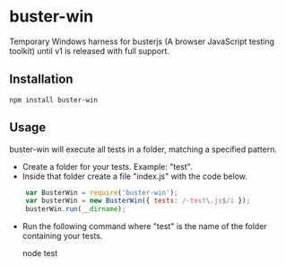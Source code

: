buster-win
==========

Temporary Windows harness for busterjs (A browser JavaScript testing toolkit) until v1 is released with full support.

## Installation
    npm install buster-win

## Usage

buster-win will execute all tests in a folder, matching a specified pattern.

* Create a folder for your tests.  Example: "test".
* Inside that folder create a file "index.js" with the code below.

```javascript
    var BusterWin = require('buster-win');
    var busterWin = new BusterWin({ tests: /-test\.js$/i });
    busterWin.run(__dirname);
```

* Run the following command where "test" is the name of the folder containing your tests.

    node test
